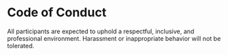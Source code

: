# Code of Conduct

All participants are expected to uphold a respectful, inclusive, and professional environment. Harassment or inappropriate behavior will not be tolerated.
